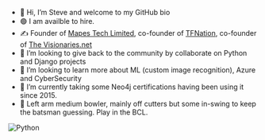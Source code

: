 - 👋 Hi, I’m Steve and welcome to my GitHub bio
- :green_circle: I am availble to hire.
- :writing_hand: Founder of [Mapes Tech Limited](https://mapestech.co.uk), co-founder of [TFNation](https://tfnation.com), co-founder of [The Visionaries.net](https://www.thevisionaries.net)
- 💞️ I’m looking to give back to the community by collaborate on Python and Django projects
- 👀 I’m looking to learn more about ML (custom image recognition), Azure and CyberSecurity
- 🌱 I’m currently taking some Neo4j certifications having been using it since 2015.
- :cricket_game: Left arm medium bowler, mainly off cutters but some in-swing to keep the batsman guessing. Play in the BCL.

![Python](https://img.shields.io/badge/Python-FFD43B?style=for-the-badge&logo=python&logoColor=blue)
<!---
StevenMapes/StevenMapes is a ✨ special ✨ repository because its `README.md` (this file) appears on your GitHub profile.
You can click the Preview link to take a look at your changes.
--->
